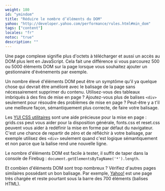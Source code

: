 ```yaml
---
weight: 180
id: "ymindom"
title: "Réduire le nombre d’éléments du DOM"
yahoo: "http://developer.yahoo.com/performance/rules.html#min_dom"
tags: ["content"]
locales: "fr"
notoc: "true"
description: ""
---
```


Une page complexe signifie plus d'octets à télécharger et aussi un accès au DOM plus lent en JavaScript. Cela fait une différence si vous parcourez 500 ou 5000 éléments DOM sur la page lorsque vous souhaitez ajouter un gestionnaire d'événements par exemple.

Un nombre élevé d'éléments DOM peut être un symptôme qu'il ya quelque chose qui devrait être amélioré avec le balisage de la page sans nécessairement supprimer du contenu. Utilisez-vous des tableaux imbriqués à des fins de mise en page ? Ajoutez-vous plus de balises `<div>` seulement pour résoudre des problèmes de mise en page ? Peut-être y a t'il une meilleure façon, sémantiquement plus correcte, de faire votre balisage.

Les [YUI CSS utilitaires](http://developer.yahoo.com/yui/) sont une aide précieuse pour la mise en page : grids.css peut vous aider pour la disposition générale, fonts.css et reset.css peuvent vous aider à redéfinir la mise en forme par défaut du navigateur. C'est une chance de repartir de zéro et de réfléchir à votre balisage, par exemple utilisez des `<div>` seulement quand c'est logique sémantiquement et non parce que la balise rend une nouvelle ligne.

Le nombre d'éléments DOM est facile à tester, il suffit de taper dans la console de Firebug : `document.getElementsByTagName('*').length`.

Et combien d'éléments DOM sont trop nombreux ? Vérifiez d'autres pages similaires possédant un bon balisage. Par exemple, [Yahoo!]( http://www.yahoo.com) est une page très chargée et reste pourtant sous la barre des 700 éléments (balises HTML).